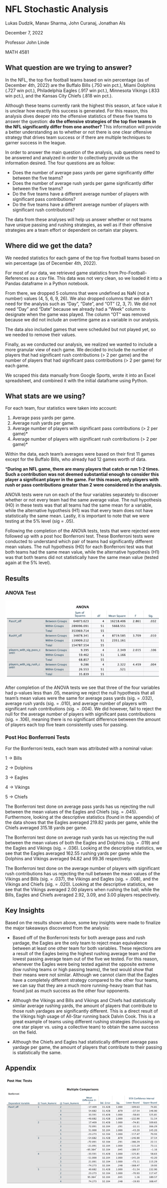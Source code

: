 # NFL Stochastic Analysis

Lukas Dudzik, Manav Sharma, John Curanaj, Jonathan Als

December 7, 2022

Professor John Linde

MATH 4581

## What question are we trying to answer?

In the NFL, the top five football teams based on win percentage (as of December 4th, 2022) are the Buffalo Bills (.750 win pct.), Miami Dolphins (.727 win pct.), Philadelphia Eagles (.917 win pct.), Minnesota Vikings (.833 win pct.), and the Kansas City Chiefs (.818 win pct.). 

Although these teams currently rank the highest this season, at face value it is unclear how exactly this success is generated. For this reason, this analysis dives deeper into the offensive statistics of these five teams to answer the question: **do the offensive strategies of the top five teams in the NFL significantly differ from one another?** This information will provide a better understanding as to whether or not there is one clear offensive strategy that drives team success or if there are multiple techniques to garner success in the league. 

In order to answer the main question of the analysis, sub questions need to be answered and analyzed in order to collectively provide us the information desired. The four questions are as follow: 

* Does the number of average pass yards per game significantly differ between the five teams?
* Does the number of average rush yards per game significantly differ between the five teams?
* Do the five teams have a different average number of players with significant pass contributions?
* Do the five teams have a different average number of players with significant rush contributions?

The data from these analyses will help us answer whether or not teams have unique passing and rushing strategies, as well as if their offensive strategies are a team effort or dependent on certain star players. 

## Where did we get the data?

We needed statistics for each game of the top five football teams based on win percentage (as of December 4th, 2022).

For most of our data, we retrieved game statistics from Pro-Football-References as a csv file. This data was not very clean, so we loaded it into a Pandas dataframe in a Python notebook. 

From there, we dropped 5 columns that were undefined as NaN (not a number) values (4, 5, 6, 9, 26). We also dropped columns that we didn’t need for the analysis such as “Day”, “Date”, and “OT” (2, 3, 7). We did not need “Day” and “Date” because we already had a “Week” column to designate when the game was played. The column “OT” was removed because we did not include an overtime game as a variable in our analysis.

The data also included games that were scheduled but not played yet, so we needed to remove their values. 

Finally, as we conducted our analysis, we realized we wanted to include a more granular view of each game. We decided to include the number of players that had significant rush contributions (> 2 per game) and the number of players that had significant pass contributions (> 2 per game) for each game. 

We scraped this data manually from Google Sports, wrote it into an Excel spreadsheet, and combined it with the initial dataframe using Python.

## What stats are we using? 

For each team, four statistics were taken into account:

1. Average pass yards per game.
2. Average rush yards per game.
3. Average number of players with significant pass contributions (> 2 per game)*
4. Average number of players with significant rush contributions (> 2 per game)*

Within the data, each team’s averages were based on their first 11 games except for the Buffalo Bills, who already had 12 games worth of data.

***During an NFL game, there are many players that catch or run 1-2 times. Such a contribution was not deemed substantial enough to consider this player a significant player in the game. For this reason, only players with rush or pass contributions greater than 2 were considered in the analysis.**

ANOVA tests were run on each of the four variables separately to discover whether or not every team had the same average value. The null hypothesis (H0) in these tests was that all teams had the same mean for a variable, while the alternative hypothesis (H1) was that every team does not have statistically the same mean. Lastly, it is important to note that we were testing at the 5% level (sig = .05).

Following the completion of the ANOVA tests, tests that were rejected were followed up with a post hoc Bonferroni test. These Bonferroni tests were conducted to understand which pair of teams had significantly different mean values. The null hypothesis (H0) for each Bonferroni test was that both teams had the same mean value, while the alternative hypothesis (H1) was that both teams did not statistically have the same mean value (tested again at the 5% level).

## Results

### ANOVA Test

![alt_text](images/image1.png "image_tooltip")


After completion of the ANOVA tests we see that three of the four variables had p-values less than .05, meaning we reject the null hypothesis that all team’s mean values were the same for average pass yards (sig. = .032), average rush yards (sig. = .010), and average number of players with significant rush contributions (sig. = .004). We did however, fail to reject the null for the average number of players with significant pass contributions (sig. = .106), meaning there is no significant difference between the amount of players each top five team consistently uses for passing.  

### Post Hoc Bonferroni Tests

For the Bonferroni tests, each team was attributed with a nominal value:

1 → Bills

2 → Dolphins

3 → Eagles

4 → Vikings

5 → Chiefs

The Bonferroni test done on average pass yards has us rejecting the null between the mean values of the Eagles and Chiefs (sig. = .045). Furthermore, looking at the descriptive statistics (found in the appendix) of the data shows that the Eagles averaged 219.82 yards per game, while the Chiefs averaged 315.18 yards per game. 

The Bonferroni test done on average rush yards has us rejecting the null between the mean values of both the Eagles and Dolphins (sig. = .019) and the Eagles and Vikings (sig. = .036). Looking at the descriptive statistics, we see that the Eagles averaged 162.55 rushing yards per game while the Dolphins and Vikings averaged 94.82 and 99.36 respectively. 

The Bonferroni test done on the average number of players with significant rush contributions has us rejecting the null between the mean values of the Vikings and Bills (sig. = .037), the Vikings and Eagles (sig. = .008), and the Vikings and Chiefs (sig. = .020). Looking at the descriptive statistics, we see that the Vikings averaged 2.00 players when rushing the ball, while the Bills, Eagles and Chiefs averaged 2.92, 3.09, and 3.00 players respectively. 

## Key Insights

Based on the results shown above, some key insights were made to finalize the major takeaways discovered from the analysis: 

* Based off of the Bonferroni tests for both average pass and rush yardage, the Eagles are the only team to reject mean equivalence between at least one other team for both variables. These rejections are a result of the Eagles being the highest rushing average team and the lowest passing average team out of the five we tested. For this reason, whenever the Eagles were being tested against the opposite extreme (low rushing teams or high passing teams), the test would show that their means were not similar. Although we cannot claim that the Eagles have a completely different strategy compared to the other four teams, we can say that they are a much more running-heavy team that has found just as much success as the other four opponents.

* Although the Vikings and Bills and Vikings and Chiefs had statistically similar average rushing yards, the amount of players that contribute to those rush yardages are significantly different. This is a direct result of the Vikings high usage of All-Star running back Dalvin Cook. This is a great example of teams using different rushing strategies (focussing on one star player vs. using a collective team) to obtain the same success on the field. 

* Although the Chiefs and Eagles had statistically different average pass yardage per game, the amount of players that contribute to their passing is statistically the same. 

## Appendix

![alt_text](images/image2.png "image_tooltip")

